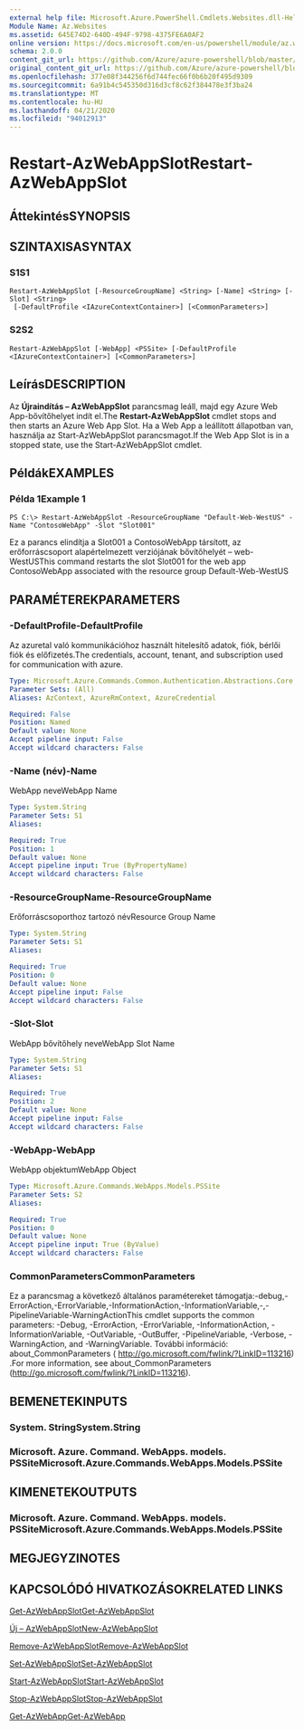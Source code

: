 ```yaml
---
external help file: Microsoft.Azure.PowerShell.Cmdlets.Websites.dll-Help.xml
Module Name: Az.Websites
ms.assetid: 645E74D2-640D-494F-9798-4375FE6A0AF2
online version: https://docs.microsoft.com/en-us/powershell/module/az.websites/restart-azwebappslot
schema: 2.0.0
content_git_url: https://github.com/Azure/azure-powershell/blob/master/src/Websites/Websites/help/Restart-AzWebAppSlot.md
original_content_git_url: https://github.com/Azure/azure-powershell/blob/master/src/Websites/Websites/help/Restart-AzWebAppSlot.md
ms.openlocfilehash: 377e08f344256f6d744fec66f0b6b20f495d9309
ms.sourcegitcommit: 6a91b4c545350d316d3cf8c62f384478e3f3ba24
ms.translationtype: MT
ms.contentlocale: hu-HU
ms.lasthandoff: 04/21/2020
ms.locfileid: "94012913"
---
```

# <span data-ttu-id="c9edc-101">Restart-AzWebAppSlot</span><span class="sxs-lookup"><span data-stu-id="c9edc-101">Restart-AzWebAppSlot</span></span>

## <span data-ttu-id="c9edc-102">Áttekintés</span><span class="sxs-lookup"><span data-stu-id="c9edc-102">SYNOPSIS</span></span>

## <span data-ttu-id="c9edc-103">SZINTAXISA</span><span class="sxs-lookup"><span data-stu-id="c9edc-103">SYNTAX</span></span>

### <span data-ttu-id="c9edc-104">S1</span><span class="sxs-lookup"><span data-stu-id="c9edc-104">S1</span></span>
```
Restart-AzWebAppSlot [-ResourceGroupName] <String> [-Name] <String> [-Slot] <String>
 [-DefaultProfile <IAzureContextContainer>] [<CommonParameters>]
```

### <span data-ttu-id="c9edc-105">S2</span><span class="sxs-lookup"><span data-stu-id="c9edc-105">S2</span></span>
```
Restart-AzWebAppSlot [-WebApp] <PSSite> [-DefaultProfile <IAzureContextContainer>] [<CommonParameters>]
```

## <span data-ttu-id="c9edc-106">Leírás</span><span class="sxs-lookup"><span data-stu-id="c9edc-106">DESCRIPTION</span></span>
<span data-ttu-id="c9edc-107">Az **Újraindítás – AzWebAppSlot** parancsmag leáll, majd egy Azure Web App-bővítőhelyet indít el.</span><span class="sxs-lookup"><span data-stu-id="c9edc-107">The **Restart-AzWebAppSlot** cmdlet stops and then starts an Azure Web App Slot.</span></span>
<span data-ttu-id="c9edc-108">Ha a Web App a leállított állapotban van, használja az Start-AzWebAppSlot parancsmagot.</span><span class="sxs-lookup"><span data-stu-id="c9edc-108">If the Web App Slot is in a stopped state, use the Start-AzWebAppSlot cmdlet.</span></span>

## <span data-ttu-id="c9edc-109">Példák</span><span class="sxs-lookup"><span data-stu-id="c9edc-109">EXAMPLES</span></span>

### <span data-ttu-id="c9edc-110">Példa 1</span><span class="sxs-lookup"><span data-stu-id="c9edc-110">Example 1</span></span>
```
PS C:\> Restart-AzWebAppSlot -ResourceGroupName "Default-Web-WestUS" -Name "ContosoWebApp" -Slot "Slot001"
```

<span data-ttu-id="c9edc-111">Ez a parancs elindítja a Slot001 a ContosoWebApp társított, az erőforráscsoport alapértelmezett verziójának bővítőhelyét – web-WestUS</span><span class="sxs-lookup"><span data-stu-id="c9edc-111">This command restarts the slot Slot001 for the web app ContosoWebApp associated with the resource group Default-Web-WestUS</span></span>

## <span data-ttu-id="c9edc-112">PARAMÉTEREK</span><span class="sxs-lookup"><span data-stu-id="c9edc-112">PARAMETERS</span></span>

### <span data-ttu-id="c9edc-113">-DefaultProfile</span><span class="sxs-lookup"><span data-stu-id="c9edc-113">-DefaultProfile</span></span>
<span data-ttu-id="c9edc-114">Az azuretal való kommunikációhoz használt hitelesítő adatok, fiók, bérlői fiók és előfizetés.</span><span class="sxs-lookup"><span data-stu-id="c9edc-114">The credentials, account, tenant, and subscription used for communication with azure.</span></span>

```yaml
Type: Microsoft.Azure.Commands.Common.Authentication.Abstractions.Core.IAzureContextContainer
Parameter Sets: (All)
Aliases: AzContext, AzureRmContext, AzureCredential

Required: False
Position: Named
Default value: None
Accept pipeline input: False
Accept wildcard characters: False
```

### <span data-ttu-id="c9edc-115">-Name (név)</span><span class="sxs-lookup"><span data-stu-id="c9edc-115">-Name</span></span>
<span data-ttu-id="c9edc-116">WebApp neve</span><span class="sxs-lookup"><span data-stu-id="c9edc-116">WebApp Name</span></span>

```yaml
Type: System.String
Parameter Sets: S1
Aliases:

Required: True
Position: 1
Default value: None
Accept pipeline input: True (ByPropertyName)
Accept wildcard characters: False
```

### <span data-ttu-id="c9edc-117">-ResourceGroupName</span><span class="sxs-lookup"><span data-stu-id="c9edc-117">-ResourceGroupName</span></span>
<span data-ttu-id="c9edc-118">Erőforráscsoporthoz tartozó név</span><span class="sxs-lookup"><span data-stu-id="c9edc-118">Resource Group Name</span></span>

```yaml
Type: System.String
Parameter Sets: S1
Aliases:

Required: True
Position: 0
Default value: None
Accept pipeline input: False
Accept wildcard characters: False
```

### <span data-ttu-id="c9edc-119">-Slot</span><span class="sxs-lookup"><span data-stu-id="c9edc-119">-Slot</span></span>
<span data-ttu-id="c9edc-120">WebApp bővítőhely neve</span><span class="sxs-lookup"><span data-stu-id="c9edc-120">WebApp Slot Name</span></span>

```yaml
Type: System.String
Parameter Sets: S1
Aliases:

Required: True
Position: 2
Default value: None
Accept pipeline input: False
Accept wildcard characters: False
```

### <span data-ttu-id="c9edc-121">-WebApp</span><span class="sxs-lookup"><span data-stu-id="c9edc-121">-WebApp</span></span>
<span data-ttu-id="c9edc-122">WebApp objektum</span><span class="sxs-lookup"><span data-stu-id="c9edc-122">WebApp Object</span></span>

```yaml
Type: Microsoft.Azure.Commands.WebApps.Models.PSSite
Parameter Sets: S2
Aliases:

Required: True
Position: 0
Default value: None
Accept pipeline input: True (ByValue)
Accept wildcard characters: False
```

### <span data-ttu-id="c9edc-123">CommonParameters</span><span class="sxs-lookup"><span data-stu-id="c9edc-123">CommonParameters</span></span>
<span data-ttu-id="c9edc-124">Ez a parancsmag a következő általános paramétereket támogatja:-debug,-ErrorAction,-ErrorVariable,-InformationAction,-InformationVariable,-,-PipelineVariable-WarningAction</span><span class="sxs-lookup"><span data-stu-id="c9edc-124">This cmdlet supports the common parameters: -Debug, -ErrorAction, -ErrorVariable, -InformationAction, -InformationVariable, -OutVariable, -OutBuffer, -PipelineVariable, -Verbose, -WarningAction, and -WarningVariable.</span></span> <span data-ttu-id="c9edc-125">További információ: about_CommonParameters ( http://go.microsoft.com/fwlink/?LinkID=113216) .</span><span class="sxs-lookup"><span data-stu-id="c9edc-125">For more information, see about_CommonParameters (http://go.microsoft.com/fwlink/?LinkID=113216).</span></span>

## <span data-ttu-id="c9edc-126">BEMENETEK</span><span class="sxs-lookup"><span data-stu-id="c9edc-126">INPUTS</span></span>

### <span data-ttu-id="c9edc-127">System. String</span><span class="sxs-lookup"><span data-stu-id="c9edc-127">System.String</span></span>

### <span data-ttu-id="c9edc-128">Microsoft. Azure. Command. WebApps. models. PSSite</span><span class="sxs-lookup"><span data-stu-id="c9edc-128">Microsoft.Azure.Commands.WebApps.Models.PSSite</span></span>

## <span data-ttu-id="c9edc-129">KIMENETEK</span><span class="sxs-lookup"><span data-stu-id="c9edc-129">OUTPUTS</span></span>

### <span data-ttu-id="c9edc-130">Microsoft. Azure. Command. WebApps. models. PSSite</span><span class="sxs-lookup"><span data-stu-id="c9edc-130">Microsoft.Azure.Commands.WebApps.Models.PSSite</span></span>

## <span data-ttu-id="c9edc-131">MEGJEGYZI</span><span class="sxs-lookup"><span data-stu-id="c9edc-131">NOTES</span></span>

## <span data-ttu-id="c9edc-132">KAPCSOLÓDÓ HIVATKOZÁSOK</span><span class="sxs-lookup"><span data-stu-id="c9edc-132">RELATED LINKS</span></span>

[<span data-ttu-id="c9edc-133">Get-AzWebAppSlot</span><span class="sxs-lookup"><span data-stu-id="c9edc-133">Get-AzWebAppSlot</span></span>](./Get-AzWebAppSlot.md)

[<span data-ttu-id="c9edc-134">Új – AzWebAppSlot</span><span class="sxs-lookup"><span data-stu-id="c9edc-134">New-AzWebAppSlot</span></span>](./New-AzWebAppSlot.md)

[<span data-ttu-id="c9edc-135">Remove-AzWebAppSlot</span><span class="sxs-lookup"><span data-stu-id="c9edc-135">Remove-AzWebAppSlot</span></span>](./Remove-AzWebAppSlot.md)

[<span data-ttu-id="c9edc-136">Set-AzWebAppSlot</span><span class="sxs-lookup"><span data-stu-id="c9edc-136">Set-AzWebAppSlot</span></span>](./Set-AzWebAppSlot.md)

[<span data-ttu-id="c9edc-137">Start-AzWebAppSlot</span><span class="sxs-lookup"><span data-stu-id="c9edc-137">Start-AzWebAppSlot</span></span>](./Start-AzWebAppSlot.md)

[<span data-ttu-id="c9edc-138">Stop-AzWebAppSlot</span><span class="sxs-lookup"><span data-stu-id="c9edc-138">Stop-AzWebAppSlot</span></span>](./Stop-AzWebAppSlot.md)

[<span data-ttu-id="c9edc-139">Get-AzWebApp</span><span class="sxs-lookup"><span data-stu-id="c9edc-139">Get-AzWebApp</span></span>](./Get-AzWebApp.md)
